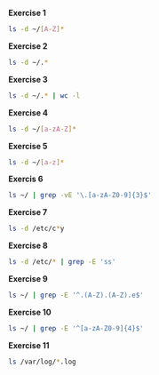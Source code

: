 **Exercise 1**
```bash
ls -d ~/[A-Z]*
```

**Exercise 2**
```bash
ls -d ~/.* 
```

**Exercise 3**
```bash
ls -d ~/.* | wc -l
```

**Exercise 4**
```bash
ls -d ~/[a-zA-Z]*
```

**Exercise 5**
```bash
ls -d ~/[a-z]* 
```

**Exercis 6**
```bash
ls ~/ | grep -vE '\.[a-zA-Z0-9]{3}$'
```

**Exercise 7**
```bash
ls -d /etc/c*y
```

**Exercise 8**
```bash
ls -d /etc/* | grep -E 'ss'
```

**Exercise 9**
```bash
ls ~/ | grep -E '^.(A-Z).(A-Z).e$'
```

**Exercise 10**
```bash
ls ~/ | grep -E '^[a-zA-Z0-9]{4}$'
```

**Exercise 11**
```bash
ls /var/log/*.log
```
